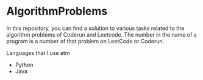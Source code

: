 # AlgorithmProblems
In this repository, you can find a solution to various tasks related to the algorithm problems of Coderun and Leetcode. 
The number in the name of a program is a number of that problem on LeetCode or Coderun.

Languages that I use atm
- Python
- Java
